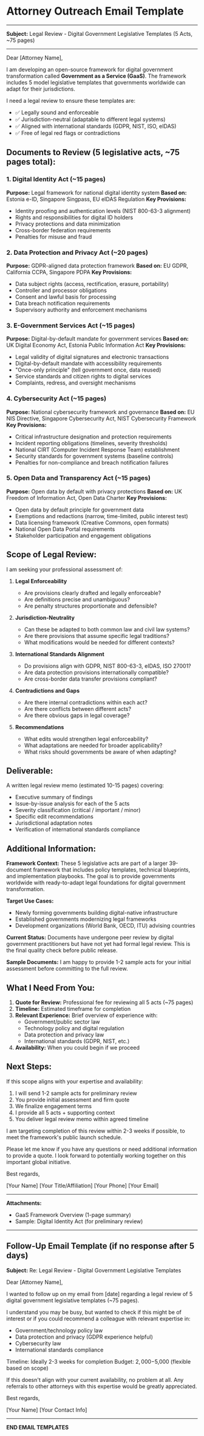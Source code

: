 # Attorney Outreach Email Template

---

**Subject:** Legal Review - Digital Government Legislative Templates (5 Acts, ~75 pages)

---

Dear [Attorney Name],

I am developing an open-source framework for digital government transformation called **Government as a Service (GaaS)**. The framework includes 5 model legislative templates that governments worldwide can adapt for their jurisdictions.

I need a legal review to ensure these templates are:
- ✅ Legally sound and enforceable
- ✅ Jurisdiction-neutral (adaptable to different legal systems)
- ✅ Aligned with international standards (GDPR, NIST, ISO, eIDAS)
- ✅ Free of legal red flags or contradictions

## Documents to Review (5 legislative acts, ~75 pages total):

### 1. Digital Identity Act (~15 pages)
**Purpose:** Legal framework for national digital identity system
**Based on:** Estonia e-ID, Singapore Singpass, EU eIDAS Regulation
**Key Provisions:**
- Identity proofing and authentication levels (NIST 800-63-3 alignment)
- Rights and responsibilities for digital ID holders
- Privacy protections and data minimization
- Cross-border federation requirements
- Penalties for misuse and fraud

### 2. Data Protection and Privacy Act (~20 pages)
**Purpose:** GDPR-aligned data protection framework
**Based on:** EU GDPR, California CCPA, Singapore PDPA
**Key Provisions:**
- Data subject rights (access, rectification, erasure, portability)
- Controller and processor obligations
- Consent and lawful basis for processing
- Data breach notification requirements
- Supervisory authority and enforcement mechanisms

### 3. E-Government Services Act (~15 pages)
**Purpose:** Digital-by-default mandate for government services
**Based on:** UK Digital Economy Act, Estonia Public Information Act
**Key Provisions:**
- Legal validity of digital signatures and electronic transactions
- Digital-by-default mandate with accessibility requirements
- "Once-only principle" (tell government once, data reused)
- Service standards and citizen rights to digital services
- Complaints, redress, and oversight mechanisms

### 4. Cybersecurity Act (~15 pages)
**Purpose:** National cybersecurity framework and governance
**Based on:** EU NIS Directive, Singapore Cybersecurity Act, NIST Cybersecurity Framework
**Key Provisions:**
- Critical infrastructure designation and protection requirements
- Incident reporting obligations (timelines, severity thresholds)
- National CIRT (Computer Incident Response Team) establishment
- Security standards for government systems (baseline controls)
- Penalties for non-compliance and breach notification failures

### 5. Open Data and Transparency Act (~15 pages)
**Purpose:** Open data by default with privacy protections
**Based on:** UK Freedom of Information Act, Open Data Charter
**Key Provisions:**
- Open data by default principle for government data
- Exemptions and redactions (narrow, time-limited, public interest test)
- Data licensing framework (Creative Commons, open formats)
- National Open Data Portal requirements
- Stakeholder participation and engagement obligations

## Scope of Legal Review:

I am seeking your professional assessment of:

1. **Legal Enforceability**
   - Are provisions clearly drafted and legally enforceable?
   - Are definitions precise and unambiguous?
   - Are penalty structures proportionate and defensible?

2. **Jurisdiction-Neutrality**
   - Can these be adapted to both common law and civil law systems?
   - Are there provisions that assume specific legal traditions?
   - What modifications would be needed for different contexts?

3. **International Standards Alignment**
   - Do provisions align with GDPR, NIST 800-63-3, eIDAS, ISO 27001?
   - Are data protection provisions internationally compatible?
   - Are cross-border data transfer provisions compliant?

4. **Contradictions and Gaps**
   - Are there internal contradictions within each act?
   - Are there conflicts between different acts?
   - Are there obvious gaps in legal coverage?

5. **Recommendations**
   - What edits would strengthen legal enforceability?
   - What adaptations are needed for broader applicability?
   - What risks should governments be aware of when adapting?

## Deliverable:

A written legal review memo (estimated 10-15 pages) covering:
- Executive summary of findings
- Issue-by-issue analysis for each of the 5 acts
- Severity classification (critical / important / minor)
- Specific edit recommendations
- Jurisdictional adaptation notes
- Verification of international standards compliance

## Additional Information:

**Framework Context:**
These 5 legislative acts are part of a larger 39-document framework that includes policy templates, technical blueprints, and implementation playbooks. The goal is to provide governments worldwide with ready-to-adapt legal foundations for digital government transformation.

**Target Use Cases:**
- Newly forming governments building digital-native infrastructure
- Established governments modernizing legal frameworks
- Development organizations (World Bank, OECD, ITU) advising countries

**Current Status:**
Documents have undergone peer review by digital government practitioners but have not yet had formal legal review. This is the final quality check before public release.

**Sample Documents:**
I am happy to provide 1-2 sample acts for your initial assessment before committing to the full review.

## What I Need From You:

1. **Quote for Review:** Professional fee for reviewing all 5 acts (~75 pages)
2. **Timeline:** Estimated timeframe for completion
3. **Relevant Experience:** Brief overview of experience with:
   - Government/public sector law
   - Technology policy and digital regulation
   - Data protection and privacy law
   - International standards (GDPR, NIST, etc.)
4. **Availability:** When you could begin if we proceed

## Next Steps:

If this scope aligns with your expertise and availability:
1. I will send 1-2 sample acts for preliminary review
2. You provide initial assessment and firm quote
3. We finalize engagement terms
4. I provide all 5 acts + supporting context
5. You deliver legal review memo within agreed timeline

I am targeting completion of this review within 2-3 weeks if possible, to meet the framework's public launch schedule.

Please let me know if you have any questions or need additional information to provide a quote. I look forward to potentially working together on this important global initiative.

Best regards,

[Your Name]
[Your Title/Affiliation]
[Your Phone]
[Your Email]

---

**Attachments:**
- GaaS Framework Overview (1-page summary)
- Sample: Digital Identity Act (for preliminary review)

---

## Follow-Up Email Template (if no response after 5 days)

**Subject:** Re: Legal Review - Digital Government Legislative Templates

Dear [Attorney Name],

I wanted to follow up on my email from [date] regarding a legal review of 5 digital government legislative templates (~75 pages).

I understand you may be busy, but wanted to check if this might be of interest or if you could recommend a colleague with relevant expertise in:
- Government/technology policy law
- Data protection and privacy (GDPR experience helpful)
- Cybersecurity law
- International standards compliance

Timeline: Ideally 2-3 weeks for completion
Budget: $2,000-$5,000 (flexible based on scope)

If this doesn't align with your current availability, no problem at all. Any referrals to other attorneys with this expertise would be greatly appreciated.

Best regards,

[Your Name]
[Your Contact Info]

---

**END EMAIL TEMPLATES**
